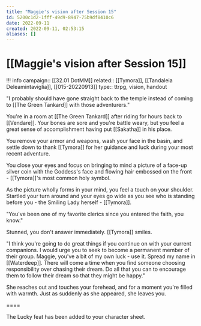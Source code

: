 ```yaml
---
title: "Maggie's vision after Session 15"
id: 5200c1d2-1fff-49d9-8947-75b9df8410c6
date: 2022-09-11
created: 2022-09-11, 02:53:15
aliases: []
---
```


# [[Maggie's vision after Session 15]]

!!! info
    campaign:: [[32.01 DotMM]]
    related:: [[Tymora]], [[Tandaleia Deleamintaviglia]], [[015-20220913]]
    type:: ttrpg, vision, handout

"I probably should have gone straight back to the temple instead of coming to [[The Green Tankard]] with those adventurers." 

You're in a room at [[The Green Tankard]] after riding for hours back to [[Vendare]]. Your bones are sore and you're battle weary, but you feel a great sense of accomplishment having put [[Sakatha]] in his place.

You remove your armor and weapons, wash your face in the basin, and settle down to thank [[Tymora]] for her guidance and luck during your most recent adventure.

You close your eyes and focus on bringing to mind a picture of a face-up silver coin with the Goddess's face and flowing hair embossed on the front - [[Tymora]]'s most common holy symbol.

As the picture wholly forms in your mind, you feel a touch on your shoulder. Startled your turn around and your eyes go wide as you see who is standing before you - the Smiling Lady herself - [[Tymora]].

"You've been one of my favorite clerics since you entered the faith, you know."

Stunned, you don't answer immediately. [[Tymora]] smiles.

"I think you're going to do great things if you continue on with your current companions. I would urge you to seek to become a permanent member of their group. Maggie, you've a bit of my own luck - use it. Spread my name in [[Waterdeep]]. There will come a time when you find someone choosing responsibility over chasing their dream. Do all that you can to encourage them to follow their dream so that they might be happy."

She reaches out and touches your forehead, and for a moment you're filled with warmth. Just as suddenly as she appeared, she leaves you.

====

The Lucky feat has been added to your character sheet.